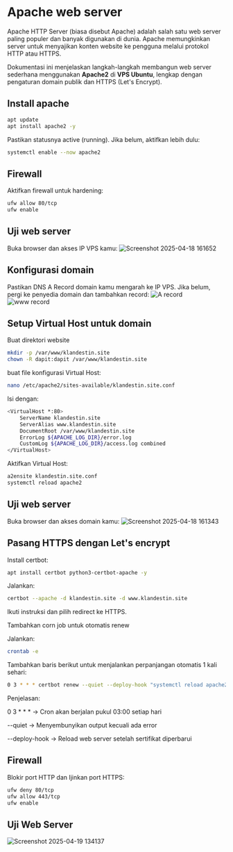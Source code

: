 # Apache web server
Apache HTTP Server (biasa disebut Apache) adalah salah satu web server paling populer dan banyak digunakan di dunia. Apache memungkinkan server untuk menyajikan konten website ke pengguna melalui protokol HTTP atau HTTPS.

Dokumentasi ini menjelaskan langkah-langkah membangun web server sederhana menggunakan **Apache2** di **VPS Ubuntu**, lengkap dengan pengaturan domain publik dan HTTPS (Let's Encrypt).
## Install apache
```bash
apt update
apt install apache2 -y
```
Pastikan statusnya active (running). Jika belum, aktifkan lebih dulu:
```bash
systemctl enable --now apache2
```
## Firewall
Aktifkan firewall untuk hardening:
```bash
ufw allow 80/tcp
ufw enable
```
## Uji web server
Buka browser dan akses IP VPS kamu:
![Screenshot 2025-04-18 161652](https://github.com/user-attachments/assets/e212fe49-28c3-41a9-aa95-d97cb1398d3d)
## Konfigurasi domain
Pastikan DNS A Record domain kamu mengarah ke IP VPS. Jika belum, pergi ke penyedia domain dan tambahkan record:
![A record](https://github.com/user-attachments/assets/243cd310-4be2-4490-bbe4-014abce53c17)
![www record](https://github.com/user-attachments/assets/5387cda0-8060-4c6e-a42b-a23c7c98b108)
## Setup Virtual Host untuk domain
Buat direktori website
```bash
mkdir -p /var/www/klandestin.site
chown -R dapit:dapit /var/www/klandestin.site
```
buat file konfigurasi Virtual Host:
```bash
nano /etc/apache2/sites-available/klandestin.site.conf
```
Isi dengan:
```bash
<VirtualHost *:80>
    ServerName klandestin.site
    ServerAlias www.klandestin.site
    DocumentRoot /var/www/klandestin.site
    ErrorLog ${APACHE_LOG_DIR}/error.log
    CustomLog ${APACHE_LOG_DIR}/access.log combined
</VirtualHost>
```
Aktifkan Virtual Host:
```bash
a2ensite klandestin.site.conf
systemctl reload apache2
```
## Uji web server
Buka browser dan akses domain kamu:
![Screenshot 2025-04-18 161343](https://github.com/user-attachments/assets/d59829a3-09c2-40bf-b6d0-35afbda7ef83)
## Pasang HTTPS dengan Let's encrypt
Install certbot:
```bash
apt install certbot python3-certbot-apache -y
```
Jalankan:
```bash
certbot --apache -d klandestin.site -d www.klandestin.site
```
Ikuti instruksi dan pilih redirect ke HTTPS.

Tambahkan corn job untuk otomatis renew

Jalankan:
```bash
crontab -e
```
Tambahkan baris berikut untuk menjalankan perpanjangan otomatis 1 kali sehari:
```bash
0 3 * * * certbot renew --quiet --deploy-hook "systemctl reload apache2"
```
Penjelasan:

0 3 * * * → Cron akan berjalan pukul 03:00 setiap hari

--quiet → Menyembunyikan output kecuali ada error

--deploy-hook → Reload web server setelah sertifikat diperbarui
## Firewall
Blokir port HTTP dan Ijinkan port HTTPS:
```bash
ufw deny 80/tcp
ufw allow 443/tcp
ufw enable
```
## Uji Web Server
![Screenshot 2025-04-19 134137](https://github.com/user-attachments/assets/6a8c85df-279f-49c0-9eef-29793d82c4c8)
